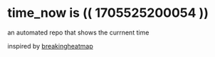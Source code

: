 # time_now is (( 1705525200054 ))

an automated repo that shows the currnent time

inspired by [breakingheatmap](https://github.com/breakingheatmap/breakingheatmap)